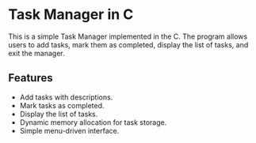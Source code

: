 # Task Manager in C

This is a simple Task Manager implemented in the C. The program allows users to add tasks, mark them as completed, display the list of tasks, and exit the manager.

## Features

- Add tasks with descriptions.
- Mark tasks as completed.
- Display the list of tasks.
- Dynamic memory allocation for task storage.
- Simple menu-driven interface.
